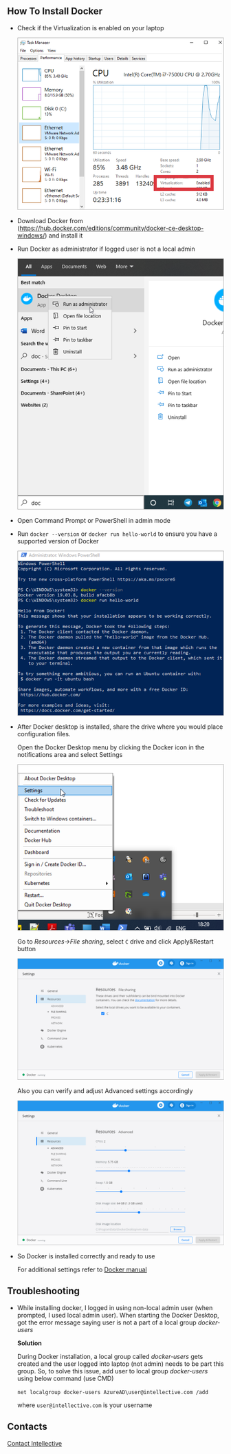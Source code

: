 ## How To Install Docker

- Check if the Virtualization is enabled on your laptop 

	![virtualization-enabled](how-to-install-docker-1.png) 

- Download Docker from (https://hub.docker.com/editions/community/docker-ce-desktop-windows/) and install it 
- Run Docker as administrator if logged user is not a local admin 
	
	![run-docker-as-admin](how-to-install-docker-2.png) 

- Open Command Prompt or PowerShell in admin mode 
- Run `docker --version` or `docker run hello-world` to ensure you have a supported version of Docker 
	
	![cmd-docker-helloworld](how-to-install-docker-3.png) 

- After Docker desktop is installed, share the drive where you would place configuration files. 
	
	Open the Docker Desktop menu by clicking the Docker icon in the notifications area and select Settings 
	
	![docker-settings-select](how-to-install-docker-4.png) 
	
	Go to *Resources->File sharing*, select `C` drive and click Apply&Restart button 
	
	![docker-settings](how-to-install-docker-5.png) 
	
	Also you can verify and adjust Advanced settings accordingly 
	
	![docker-settings-advanced](how-to-install-docker-6.png) 
	
- So Docker is installed correctly and ready to use 

	For additional settings refer to [Docker manual](https://docs.docker.com/docker-for-windows/) 
	
## Troubleshooting 

- While installing docker, I logged in using non-local admin user (when prompted, I used local admin user). When starting the Docker Desktop, got the error message saying user is not a part of a local group *docker-users* 
	
	**Solution** 
	
	During Docker installation, a local group called *docker-users* gets created and the user logged into laptop (not admin) needs to be part this group. So, to solve this issue, add user to local group *docker-users* using below command (use CMD) 

	`net localgroup docker-users AzureAD\user@intellective.com /add` 
	
	where `user@intellective.com` is your username 

## Contacts

[Contact Intellective](https://www.intellective.com/contact-us/)
